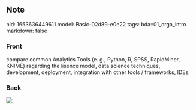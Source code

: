 ## Note
nid: 1653636449611
model: Basic-02d89-e0e22
tags: bda::01_orga_intro
markdown: false

### Front
compare common Analytics Tools (e. g., Python, R, SPSS, RapidMiner, KNIME) ragarding the lisence model, data science techniques, development, deployment, integration with other tools / frameworks, IDEs.

### Back
<img src="paste-614601c43500f7dac23056636c6eacb0094fa113.jpg">
